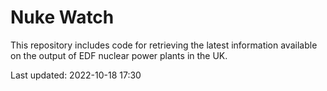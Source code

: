 # Nuke Watch

This repository includes code for retrieving the latest information available on the output of EDF nuclear power plants in the UK.

Last updated: 2022-10-18 17:30